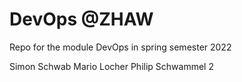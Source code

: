 # DevOps @ZHAW
Repo for the module DevOps in spring semester 2022

Simon Schwab
Mario Locher
Philip Schwammel 2
